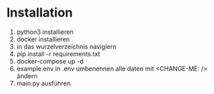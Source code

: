 # Installation
1. python3 installieren
2. docker installieren
3. in das wurzelverzeichnis navigiern 
4. pip install -r requirements.txt
5. docker-compose up -d
6. example.env in .env umbenennen alle daten mit <CHANGE-ME: /> ändern
7. main.py ausführen
